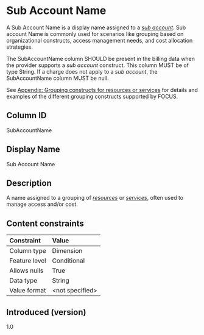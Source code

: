 # Sub Account Name

A Sub Account Name is a display name assigned to a [*sub account*](#glossary:sub-account). Sub account Name is commonly used for scenarios like grouping based on organizational constructs, access management needs, and cost allocation strategies.

The SubAccountName column SHOULD be present in the billing data when the provider supports a *sub account* construct. This column MUST be of type String. If a charge does not apply to a *sub account*, the SubAccountName column MUST be null.

See [Appendix: Grouping constructs for resources or services](#groupingconstructsforresourcesorservices) for details and examples of the different grouping constructs supported by FOCUS.

## Column ID

SubAccountName

## Display Name

Sub Account Name

## Description

A name assigned to a grouping of [*resources*](#glossary:resource) or [*services*](#glossary:service), often used to manage access and/or cost.

## Content constraints

| Constraint      | Value           |
|:----------------|:----------------|
| Column type     | Dimension       |
| Feature level   | Conditional     |
| Allows nulls    | True            |
| Data type       | String          |
| Value format    | \<not specified> |

## Introduced (version)

1.0
